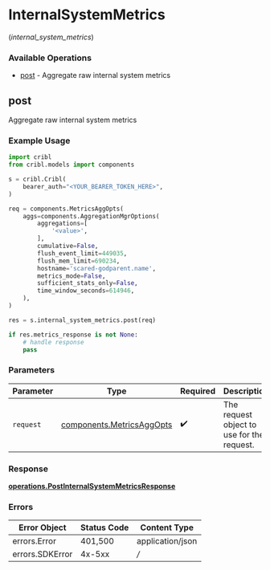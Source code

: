 # InternalSystemMetrics
(*internal_system_metrics*)

### Available Operations

* [post](#post) - Aggregate raw internal system metrics

## post

Aggregate raw internal system metrics

### Example Usage

```python
import cribl
from cribl.models import components

s = cribl.Cribl(
    bearer_auth="<YOUR_BEARER_TOKEN_HERE>",
)

req = components.MetricsAggOpts(
    aggs=components.AggregationMgrOptions(
        aggregations=[
            '<value>',
        ],
        cumulative=False,
        flush_event_limit=449035,
        flush_mem_limit=690234,
        hostname='scared-godparent.name',
        metrics_mode=False,
        sufficient_stats_only=False,
        time_window_seconds=614946,
    ),
)

res = s.internal_system_metrics.post(req)

if res.metrics_response is not None:
    # handle response
    pass
```

### Parameters

| Parameter                                                              | Type                                                                   | Required                                                               | Description                                                            |
| ---------------------------------------------------------------------- | ---------------------------------------------------------------------- | ---------------------------------------------------------------------- | ---------------------------------------------------------------------- |
| `request`                                                              | [components.MetricsAggOpts](../../models/components/metricsaggopts.md) | :heavy_check_mark:                                                     | The request object to use for the request.                             |


### Response

**[operations.PostInternalSystemMetricsResponse](../../models/operations/postinternalsystemmetricsresponse.md)**
### Errors

| Error Object     | Status Code      | Content Type     |
| ---------------- | ---------------- | ---------------- |
| errors.Error     | 401,500          | application/json |
| errors.SDKError  | 4x-5xx           | */*              |
